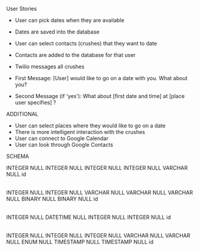 User Stories

- User can pick dates when they are available
- Dates are saved into the database

- User can select contacts (crushes) that they want to date
- Contacts are added to the database for that user

- Twilio messages all crushes
- First Message: [User] would like to go on a date with you. What about you?
- Second Message (if 'yes'): What about [first date and time] at [place user specifies] ?

ADDITIONAL
- User can select places where they would like to go on a date
- There is more intelligent interaction with the crushes
- User can connect to Google Calendar
- User can look through Google Contacts

SCHEMA
<?xml version="1.0" encoding="utf-8" ?>
<!-- SQL XML created by WWW SQL Designer, http://code.google.com/p/wwwsqldesigner/ -->
<!-- Active URL: http://socrates.devbootcamp.com/sql -->
<sql>
<datatypes db="mysql">
  <group label="Numeric" color="rgb(238,238,170)">
    <type label="Integer" length="0" sql="INTEGER" re="INT" quote=""/>
    <type label="Decimal" length="1" sql="DECIMAL" re="DEC" quote=""/>
    <type label="Single precision" length="0" sql="FLOAT" quote=""/>
    <type label="Double precision" length="0" sql="DOUBLE" re="DOUBLE" quote=""/>
  </group>

  <group label="Character" color="rgb(255,200,200)">
    <type label="Char" length="1" sql="CHAR" quote="'"/>
    <type label="Varchar" length="1" sql="VARCHAR" quote="'"/>
    <type label="Text" length="0" sql="MEDIUMTEXT" re="TEXT" quote="'"/>
    <type label="Binary" length="1" sql="BINARY" quote="'"/>
    <type label="Varbinary" length="1" sql="VARBINARY" quote="'"/>
    <type label="BLOB" length="0" sql="BLOB" re="BLOB" quote="'"/>
  </group>

  <group label="Date &amp; Time" color="rgb(200,255,200)">
    <type label="Date" length="0" sql="DATE" quote="'"/>
    <type label="Time" length="0" sql="TIME" quote="'"/>
    <type label="Datetime" length="0" sql="DATETIME" quote="'"/>
    <type label="Year" length="0" sql="YEAR" quote=""/>
    <type label="Timestamp" length="0" sql="TIMESTAMP" quote="'"/>
  </group>

  <group label="Miscellaneous" color="rgb(200,200,255)">
    <type label="ENUM" length="1" sql="ENUM" quote=""/>
    <type label="SET" length="1" sql="SET" quote=""/>
    <type label="Bit" length="0" sql="bit" quote=""/>
  </group>
</datatypes><table x="118" y="287" name="users">
<row name="id" null="1" autoincrement="1">
<datatype>INTEGER</datatype>
<default>NULL</default></row>
<row name="firstname" null="1" autoincrement="0">
<datatype>INTEGER</datatype>
<default>NULL</default></row>
<row name="lastname" null="1" autoincrement="0">
<datatype>INTEGER</datatype>
<default>NULL</default></row>
<row name="email" null="1" autoincrement="0">
<datatype>INTEGER</datatype>
<default>NULL</default></row>
<row name="phone" null="1" autoincrement="0">
<datatype>VARCHAR</datatype>
<default>NULL</default></row>
<key type="PRIMARY" name="">
<part>id</part>
</key>
</table>
<table x="575" y="266" name="crushes">
<row name="id" null="1" autoincrement="1">
<datatype>INTEGER</datatype>
<default>NULL</default></row>
<row name="id_users" null="1" autoincrement="0">
<datatype>INTEGER</datatype>
<default>NULL</default><relation table="users" row="id" />
</row>
<row name="firstname" null="1" autoincrement="0">
<datatype>VARCHAR</datatype>
<default>NULL</default></row>
<row name="lastname" null="1" autoincrement="0">
<datatype>VARCHAR</datatype>
<default>NULL</default></row>
<row name="phone" null="1" autoincrement="0">
<datatype>VARCHAR</datatype>
<default>NULL</default></row>
<row name="interested?" null="1" autoincrement="0">
<datatype>BINARY</datatype>
<default>NULL</default></row>
<row name="date_scheduled?" null="1" autoincrement="0">
<datatype>BINARY</datatype>
<default>NULL</default></row>
<key type="PRIMARY" name="">
<part>id</part>
</key>
</table>
<table x="345" y="416" name="freetimes">
<row name="id" null="1" autoincrement="1">
<datatype>INTEGER</datatype>
<default>NULL</default></row>
<row name="start_time" null="1" autoincrement="0">
<datatype>DATETIME</datatype>
<default>NULL</default></row>
<row name="id_users" null="1" autoincrement="0">
<datatype>INTEGER</datatype>
<default>NULL</default><relation table="users" row="id" />
</row>
<row name="id_crushes" null="1" autoincrement="0">
<datatype>INTEGER</datatype>
<default>NULL</default><relation table="crushes" row="id" />
</row>
<key type="PRIMARY" name="">
<part>id</part>
</key>
</table>
<table x="348" y="96" name="exchanges">
<row name="id" null="1" autoincrement="1">
<datatype>INTEGER</datatype>
<default>NULL</default></row>
<row name="id_users" null="1" autoincrement="0">
<datatype>INTEGER</datatype>
<default>NULL</default><relation table="users" row="id" />
</row>
<row name="id_crushes" null="1" autoincrement="0">
<datatype>INTEGER</datatype>
<default>NULL</default><relation table="crushes" row="id" />
</row>
<row name="request_text" null="1" autoincrement="0">
<datatype>VARCHAR</datatype>
<default>NULL</default></row>
<row name="response_text" null="1" autoincrement="0">
<datatype>VARCHAR</datatype>
<default>NULL</default></row>
<row name="type" null="1" autoincrement="0">
<datatype>ENUM</datatype>
<default>NULL</default></row>
<row name="created_at" null="1" autoincrement="0">
<datatype>TIMESTAMP</datatype>
<default>NULL</default></row>
<row name="updated_at" null="1" autoincrement="0">
<datatype>TIMESTAMP</datatype>
<default>NULL</default></row>
<key type="PRIMARY" name="">
<part>id</part>
</key>
</table>
</sql>
